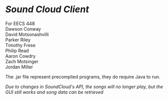 # _Sound Cloud Client_

For EECS 448  
Dawson Conway  
David Motsonashvilli  
Parker Riley  
Timothy Frese  
Philip Read  
Aaron Cowdry  
Zach Motsinger  
Jordan Miller  

The .jar file represent precomplied programs, they do require Java to run.

_Due to changes in SoundCloud's API, the songs will no longer play, but the GUI still works and song data can be retrieved_

